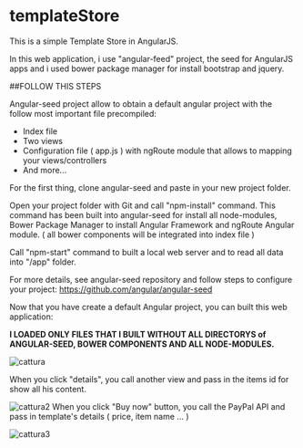 # templateStore
This is a simple Template Store in AngularJS. 

In this web application, i use "angular-feed" project, the seed for AngularJS apps and i used bower package manager for install bootstrap and jquery. 

##FOLLOW THIS STEPS

Angular-seed project allow to obtain a default angular project with the follow most important file precompiled:

- Index file
- Two views
- Configuration file ( app.js ) with ngRoute module that allows to mapping your views/controllers
- And more...

For the first thing, clone angular-seed and paste in your new project folder.

Open your project folder with Git and call "npm-install" command. This command has been built into angular-seed for install all node-modules, Bower Package Manager to install Angular Framework and ngRoute Angular module.
( all bower components will be integrated into index file )

Call "npm-start" command to built a local web server and to read all data into "/app" folder.

For more details, see angular-seed repository and follow steps to configure your project: https://github.com/angular/angular-seed

Now that you have create a default Angular project, you can built this web application:

**I LOADED ONLY FILES THAT I BUILT WITHOUT ALL DIRECTORYS of ANGULAR-SEED, BOWER COMPONENTS AND ALL NODE-MODULES.**

![cattura](https://cloud.githubusercontent.com/assets/20413873/16768492/e23b2f48-4844-11e6-8c5b-5843f409a510.PNG) 

When you click "details", you call another view and pass in the items id for show all his content.

![cattura2](https://cloud.githubusercontent.com/assets/20413873/16768732/cf35b926-4845-11e6-9b59-ed1026f0cd4c.PNG)
When you click "Buy now" button, you call the PayPal API and pass in template's details ( price, item name ... )

![cattura3](https://cloud.githubusercontent.com/assets/20413873/16768513/efc70588-4844-11e6-84d2-f37260e2cd44.PNG)

